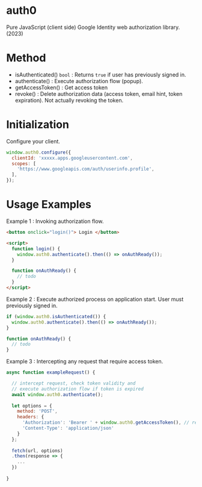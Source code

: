 # auth0
Pure JavaScript (client side) Google Identity web authorization library. (2023)

# Method
- isAuthenticated() `bool` : Returns `true` if user has previously signed in.
- authenticate() : Execute authorization flow (popup).
- getAccessToken() : Get access token
- revoke() : Delete authorization data (access token, email hint, token expiration). Not actually revoking the token.

# Initialization
Configure your client.
```js
window.auth0.configure({
  clientId: 'xxxxx.apps.googleusercontent.com',
  scopes: [
    'https://www.googleapis.com/auth/userinfo.profile',
  ],
});
```

# Usage Examples
Example 1 : Invoking authorization flow.
```html
<button onclick="login()"> Login </button>

<script>
  function login() {
    window.auth0.authenticate().then(() => onAuthReady());
  }

  function onAuthReady() {
    // todo
  }
</script>
```

Example 2 : Execute authorized process on application start. User must previously signed in.
```js
if (window.auth0.isAuthenticated()) {
  window.auth0.authenticate().then(() => onAuthReady());
}

function onAuthReady() {
  // todo
}
```

Example 3 : Intercepting any request that require access token.
```js
async function exampleRequest() {

  // intercept request, check token validity and
  // execute authorization flow if token is expired
  await window.auth0.authenticate();
  
  let options = {
    method: 'POST',
    headers: {
      'Authorization': 'Bearer ' + window.auth0.getAccessToken(), // retrieve access token
      'Content-Type': 'application/json'
    }
  };
  
  fetch(url, options)
  .then(response => {
    ...
  })
  
}
```
